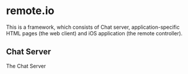 # remote.io

This is a framework, which consists of Chat server, application-specific HTML pages (the web client) and iOS application (the remote controller). 

## Chat Server

The Chat Server 
